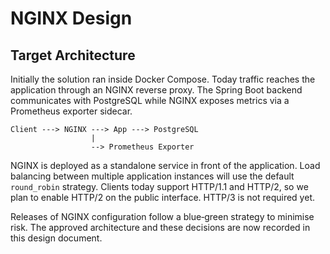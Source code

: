 # NGINX Design

## Target Architecture

Initially the solution ran inside Docker Compose. Today traffic reaches the application through an NGINX reverse proxy.
The Spring Boot backend communicates with PostgreSQL while NGINX exposes metrics via a Prometheus exporter sidecar.

```
Client ---> NGINX ---> App ---> PostgreSQL
                  |
                  --> Prometheus Exporter
```

NGINX is deployed as a standalone service in front of the application.
Load balancing between multiple application instances will use the default
`round_robin` strategy. Clients today support HTTP/1.1 and HTTP/2, so we
plan to enable HTTP/2 on the public interface. HTTP/3 is not required yet.

Releases of NGINX configuration follow a blue‑green strategy to minimise
risk. The approved architecture and these decisions are now recorded in
this design document.

